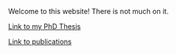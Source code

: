 Welcome to this website! There is not much on it.

[Link to my PhD Thesis](https://raw.githubusercontent.com/davidwichmann/davidwichmann.github.io/master/PhDThesis_DWichmann_compressed.pdf?token=AHZAJXQHED7R26X4Y6MBZPDAUVOE4)

[Link to publications](./publications.md)
